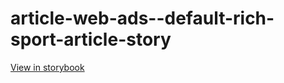# article-web-ads--default-rich-sport-article-story

[View in storybook](https://raw.githack.com/Independent-Digital-News-and-Media-Ltd/indy-pwamp-sb/PR-1982-sb/index.html?path=/story/article-web-ads--default-rich-sport-article-story)